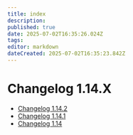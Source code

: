 ```yaml
---
title: index
description: 
published: true
date: 2025-07-02T16:35:26.024Z
tags: 
editor: markdown
dateCreated: 2025-07-02T16:35:23.842Z
---
```


# Changelog 1.14.X

*   [Changelog 1.14.2](changelog-1.14.2.md)
*   [Changelog 1.14.1](changelog-1.14.1.md)
*   [Changelog 1.14](changelog-1.14.md)
